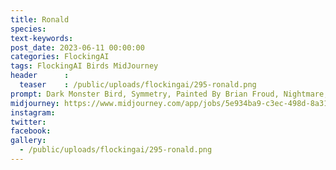 ```yaml
---
title: Ronald
species: 
text-keywords: 
post_date: 2023-06-11 00:00:00
categories: FlockingAI
tags: FlockingAI Birds MidJourney 
header      :
  teaser    : /public/uploads/flockingai/295-ronald.png
prompt: Dark Monster Bird, Symmetry, Painted By Brian Froud, Nightmare, Detalles, 8k, Celtic Designs, On A Dry Forest
midjourney: https://www.midjourney.com/app/jobs/5e934ba9-c3ec-498d-8a31-473f3d376ec8
instagram: 
twitter: 
facebook: 
gallery: 
  - /public/uploads/flockingai/295-ronald.png
---
```


